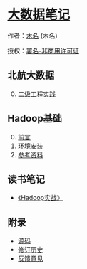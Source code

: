 # [大数据笔记]()

作者：[木名](https://github.com/mumingv) (木名)

授权：<a rel="license" href="http://creativecommons.org/licenses/by-nc/4.0/">署名-非商用许可证</a>

## 北航大数据
0. [二级工程实践](#docs/buaa_level2_practice)


## Hadoop基础
0. [前言](#README)
0. [环境安装](#docs/install)
0. [参考资料](#docs/reference)


## 读书笔记
- [《Hadoop实战》](#docs/book_hia)


## 附录 
- [源码](https://github.com/mumingv/bigdatanote)
- [修订历史](https://github.com/mumingv/bigdatanote/commits/master)
- [反馈意见](https://github.com/mumingv/bigdatanote/issues)

